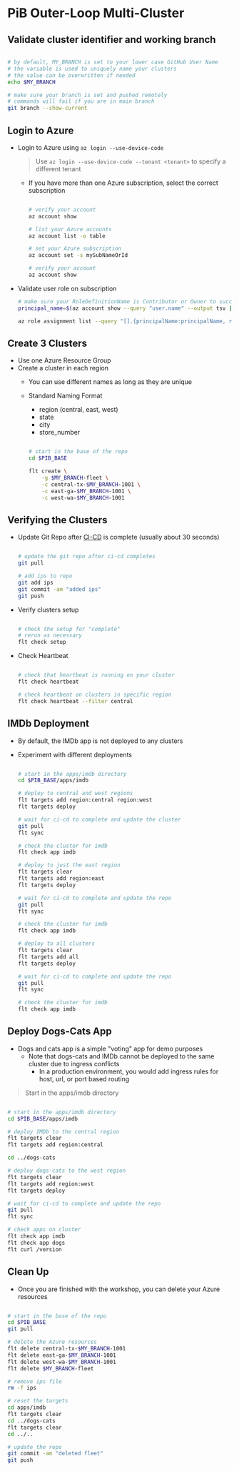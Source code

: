 # PiB Outer-Loop Multi-Cluster

## Validate cluster identifier and working branch

```bash

# by default, MY_BRANCH is set to your lower case GitHub User Name
# the variable is used to uniquely name your clusters
# the value can be overwritten if needed
echo $MY_BRANCH

# make sure your branch is set and pushed remotely
# commands will fail if you are in main branch
git branch --show-current

```

## Login to Azure

- Login to Azure using `az login --use-device-code`
  > Use `az login --use-device-code --tenant <tenant>` to specify a different tenant
  - If you have more than one Azure subscription, select the correct subscription

    ```bash

    # verify your account
    az account show

    # list your Azure accounts
    az account list -o table

    # set your Azure subscription
    az account set -s mySubNameOrId

    # verify your account
    az account show

    ```

- Validate user role on subscription

  ```bash
  # make sure your RoleDefinitionName is Contributor or Owner to succssfully create resources in this lab
  principal_name=$(az account show --query "user.name" --output tsv | sed -r 's/[@]+/_/g')

  az role assignment list --query "[].{principalName:principalName, roleDefinitionName:roleDefinitionName, scope:scope} | [? contains(principalName,'$principal_name')]" -o table

  ```

## Create 3 Clusters

- Use one Azure Resource Group
- Create a cluster in each region
  - You can use different names as long as they are unique
  - Standard Naming Format
    - region (central, east, west)
    - state
    - city
    - store_number

    ```bash

    # start in the base of the repo
    cd $PIB_BASE

    flt create \
        -g $MY_BRANCH-fleet \
        -c central-tx-$MY_BRANCH-1001 \
        -c east-ga-$MY_BRANCH-1001 \
        -c west-wa-$MY_BRANCH-1001

    ```

## Verifying the Clusters

- Update Git Repo after [CI-CD](https://github.com/kubernetes101/pib-dev/actions) is complete (usually about 30 seconds)

  ```bash

  # update the git repo after ci-cd completes
  git pull

  # add ips to repo
  git add ips
  git commit -am "added ips"
  git push

  ```

- Verify clusters setup

  ```bash

  # check the setup for "complete"
  # rerun as necessary
  flt check setup

  ```

- Check Heartbeat

  ```bash

  # check that heartbeat is running on your cluster
  flt check heartbeat

  # check heartbeat on clusters in specific region
  flt check heartbeat --filter central

  ```

## IMDb Deployment

- By default, the IMDb app is not deployed to any clusters
- Experiment with different deployments

  ```bash

  # start in the apps/imdb directory
  cd $PIB_BASE/apps/imdb

  # deploy to central and west regions
  flt targets add region:central region:west
  flt targets deploy

  # wait for ci-cd to complete and update the cluster
  git pull
  flt sync

  # check the cluster for imdb
  flt check app imdb

  # deploy to just the east region
  flt targets clear
  flt targets add region:east
  flt targets deploy

  # wait for ci-cd to complete and update the repo
  git pull
  flt sync

  # check the cluster for imdb
  flt check app imdb

  # deploy to all clusters
  flt targets clear
  flt targets add all
  flt targets deploy

  # wait for ci-cd to complete and update the repo
  git pull
  flt sync

  # check the cluster for imdb
  flt check app imdb

  ```

## Deploy Dogs-Cats App

- Dogs and cats app is a simple "voting" app for demo purposes
  - Note that dogs-cats and IMDb cannot be deployed to the same cluster due to ingress conflicts
    - In a production environment, you would add ingress rules for host, url, or port based routing

> Start in the apps/imdb directory

```bash

# start in the apps/imdb directory
cd $PIB_BASE/apps/imdb

# deploy IMDb to the central region
flt targets clear
flt targets add region:central

cd ../dogs-cats

# deploy dogs-cats to the west region
flt targets clear
flt targets add region:west
flt targets deploy

# wait for ci-cd to complete and update the repo
git pull
flt sync

# check apps on cluster
flt check app imdb
flt check app dogs
flt curl /version

```

## Clean Up

- Once you are finished with the workshop, you can delete your Azure resources

```bash

# start in the base of the repo
cd $PIB_BASE
git pull

# delete the Azure resources
flt delete central-tx-$MY_BRANCH-1001
flt delete east-ga-$MY_BRANCH-1001
flt delete west-wa-$MY_BRANCH-1001
flt delete $MY_BRANCH-fleet

# remove ips file
rm -f ips

# reset the targets
cd apps/imdb
flt targets clear
cd ../dogs-cats
flt targets clear
cd ../..

# update the repo
git commit -am "deleted fleet"
git push

```
